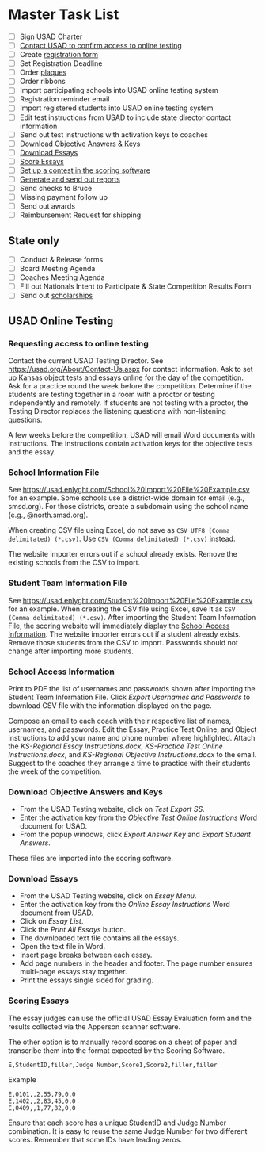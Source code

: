 # Master Task List

- [ ] Sign USAD Charter
- [ ] [Contact USAD to confirm access to online testing](#requesting-access-to-online-testing)
- [ ] Create [registration form](Registration.md)
- [ ] Set Registration Deadline
- [ ] Order [plaques](Awards.md#plaques)
- [ ] Order ribbons
- [ ] Import participating schools into USAD online testing system
- [ ] Registration reminder email
- [ ] Import registered students into USAD online testing system
- [ ] Edit test instructions from USAD to include state director contact information
- [ ] Send out test instructions with activation keys to coaches
- [ ] [Download Objective Answers & Keys](#download-objective-answers-and-keys)
- [ ] [Download Essays](#download-essays)
- [ ] [Score Essays](#scoring-essays)
- [ ] [Set up a contest in the scoring software](ScoringSoftware.md#setting-up-a-contest)
- [ ] [Generate and send out reports](ScoringSoftware.md#generating-reports)
- [ ] Send checks to Bruce
- [ ] Missing payment follow up
- [ ] Send out awards
- [ ] Reimbursement Request for shipping

## State only

- [ ] Conduct & Release forms
- [ ] Board Meeting Agenda
- [ ] Coaches Meeting Agenda
- [ ] Fill out Nationals Intent to Participate & State Competition Results Form
- [ ] Send out [scholarships](Scholarships.md)

## USAD Online Testing

### Requesting access to online testing

Contact the current USAD Testing Director.
See <https://usad.org/About/Contact-Us.aspx> for contact information.
Ask to set up Kansas object tests and essays online
for the day of the competition.
Ask for a practice round the week before the competition.
Determine if the students are testing together in a room with a proctor or
testing independently and remotely.
If students are not testing with a proctor,
the Testing Director replaces the listening questions with non-listening questions.

A few weeks before the competition, USAD will email Word documents with instructions.
The instructions contain activation keys for the objective tests and the essay.

### School Information File

See <https://usad.enlyght.com/School%20Import%20File%20Example.csv> for an example.
Some schools use a district-wide domain for email (e.g., smsd.org).
For those districts, create a subdomain using the school name (e.g., @north.smsd.org).

When creating CSV file using Excel, do not save as `CSV UTF8 (Comma delimitated) (*.csv)`.
Use `CSV (Comma delimitated) (*.csv)` instead.

The website importer errors out if a school already exists.
Remove the existing schools from the CSV to import.

### Student Team Information File

See <https://usad.enlyght.com/Student%20Import%20File%20Example.csv> for an example.
When creating the CSV file using Excel, save it as `CSV (Comma delimitated) (*.csv)`.
After importing the Student Team Information File, the scoring website will immediately display the [School Access Information](#school-access-information).
The website importer errors out if a student already exists.
Remove those students from the CSV to import.
Passwords should not change after importing more students.

### School Access Information

Print to PDF the list of usernames and passwords shown after importing the Student Team Information File.
Click *Export Usernames and Passwords* to download CSV file with the information displayed on the page.

Compose an email to each coach with their respective list of names, usernames, and passwords.
Edit the Essay, Practice Test Online, and Object instructions to add your name and phone number where highlighted.
Attach the *KS-Regional Essay Instructions.docx*, *KS-Practice Test Online Instructions.docx*, and *KS-Regional Objective Instructions.docx* to the email.
Suggest to the coaches they arrange a time to practice with their students the week of the competition.

### Download Objective Answers and Keys

- From the USAD Testing website, click on *Test Export SS*.
- Enter the activation key from the *Objective Test Online Instructions* Word document for USAD.
- From the popup windows, click *Export Answer Key* and *Export Student Answers*.

These files are imported into the scoring software.

### Download Essays

- From the USAD Testing website, click on *Essay Menu*.
- Enter the activation key from the *Online Essay Instructions* Word document from USAD.
- Click on *Essay List*.
- Click the *Print All Essays* button.
- The downloaded text file contains all the essays.
- Open the text file in Word.
- Insert page breaks between each essay.
- Add page numbers in the header and footer.
The page number ensures multi-page essays stay together.
- Print the essays single sided for grading.

### Scoring Essays

The essay judges can use the official USAD Essay Evaluation form and the results collected via the Apperson scanner software.

The other option is to manually record scores on a sheet of paper and transcribe them into the format expected by the Scoring Software.

```CSV
E,StudentID,filler,Judge Number,Score1,Score2,filler,filler
```

Example

```CSV
E,0101,,2,55,79,0,0
E,1402,,2,83,45,0,0
E,0409,,1,77,82,0,0
```

Ensure that each score has a unique StudentID and Judge Number combination.
It is easy to reuse the same Judge Number for two different scores.
Remember that some IDs have leading zeros.
